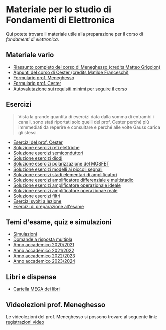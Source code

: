 # Materiale per lo studio di Fondamenti di Elettronica

Qui potete trovare il materiale utile alla preparazione per il corso di _fondamenti di elettronica_.

## Materiale vario
- [Riassunto completo del corso di Meneghesso (credits Matteo Grigolon)](/Dati/Studio/II_Anno/FDE/Materiale_vario/Riassunto%20completo%20FDE%20Meneghesso%20(credits%20Matteo%20Grigolon).pdf)
- [Appunti del corso di Cester (credits Matilde Franceschi)](</Dati/Studio/II_Anno/FDE/Materiale_vario/Appunti di FDE - Cester (credits Matilde Franceschi).pdf>)
- [Formulario prof. Meneghesso](/Dati/Studio/II_Anno/FDE/Materiale_vario/Formulario_gauss.pdf)
- [Formulario prof. Cester](/Dati/Studio/II_Anno/FDE/Materiale_vario/Formulario_cester.pdf)
- [Autovalutazione sui requisiti minimi per seguire il corso](/Dati/Studio/II_Anno/FDE/Materiale_vario/fde-autotest.pdf)

## Esercizi
> Vista la grande quantità di esercizi data dalla somma di entrambi i canali, sono stati riportati solo quelli del prof. Cester perché più immmediati da reperire e consultare e perché alle volte Gauss carica gli stessi. 
- [Esercizi del prof. Cester](/Dati/Studio/II_Anno/FDE/Materiale_vario/Esercizi/fde_esercizi_Cester.pdf)
- [Soluzione esercizi reti elettriche](/Dati/Studio/II_Anno/FDE/Materiale_vario/Esercizi/ES01%20Reti_elettriche-Soluzione.pdf)
- [Soluzione esercizi semiconduttori](/Dati/Studio/II_Anno/FDE/Materiale_vario/Esercizi/ES02%20Semiconduttori-Soluzione.pdf)
- [Soluzione esercizi diodi](/Dati/Studio/II_Anno/FDE/Materiale_vario/Esercizi/ES03%20Diodi-Soluzione.pdf)
- [Soluzione esercizi polarizzazione del MOSFET](/Dati/Studio/II_Anno/FDE/Materiale_vario/Esercizi/ES04%20MOSFET-Soluzione.pdf)
- [Soluzione esercizi modelli ai piccoli segnali](/Dati/Studio/II_Anno/FDE/Materiale_vario/Esercizi/ES05%20Modelli_ai_piccoli_segnali-Soluzione.pdf)
- [Soluzione esercizi stadi elementari di amplificatori](/Dati/Studio/II_Anno/FDE/Materiale_vario/Esercizi/ES06%20Stadi_elementari-Soluzione-pdf)
- [Soluzione esercizi amplificatore differenziale e multistadio](/Dati/Studio/II_Anno/FDE/Materiale_vario/Esercizi/ES08%20Multistazio_e_Differenziale-Soluzione.pdf)
- [Soluzione esercizi amplificatore operazionale ideale](/Dati/Studio/II_Anno/FDE/Materiale_vario/Esercizi/ES08%20Operazionali_ideali-Soluzione.pdf)
- [Soluzione esercizi amplificatore operazionae reale](/Dati/Studio/II_Anno/FDE/Materiale_vario/Esercizi/ES09%20Operazionali_reali-Soluzione.pdf)
- [Soluzione esercizi filtri](/Dati/Studio/II_Anno/FDE/Materiale_0vario/Esercizi/ES10%20Filtri-Soluzione.pdf)
- [Esercizi svolti a lezione](/Dati/Studio/II_Anno/FDE/Materiale_vario/Esercizi/Esercizi%20svolti%20a%20lezione.pdf)
- [Esercizi di preparazione all'esame](/Dati/Studio/II_Anno/FDE/Materiale_vario/Esercizi/Esercizi%20di%20preparazone%20all'esame)

## Temi d'esame, quiz e simulazioni
- [Simulazioni](/Dati/Studio/II_Anno/FDE/Temi_d'esame/Simulazioni)
- [Domande a risposta multipla](/Dati/Studio/II_Anno/FDE/Temi_d'esame/Domande%20a%20risposta%20multipla)
- [Anno accademico 2020/2021](/Dati/Studio/II_Anno/FDE/Temi_d'esame/AA_20-21)
- [Anno accademico 2021/2022](/Dati/Studio/II_Anno/FDE/Temi_d'esame/AA_21-22)
- [Anno accademico 2022/2023](/Dati/Studio/II_Anno/FDE/Temi_d'esame/AA_22-23)
- [Anno accademico 2023/2024](/Dati/Studio/II_Anno/FDE/Temi_d'esame/AA_23-24)

## Libri e dispense
- [Cartella MEGA dei libri](https://mega.nz/folder/UoFGlY5S#oEVruDxA9Xnk5nulPOrXMw/folder/F00FwRhS)

## Videolezioni prof. Meneghesso
Le videolezioni del prof. Meneghesso si possono trovare al seguente link: [registrazioni video](https://youtube.com/playlist?list=PL5JNcyGPaynmqC3SiVR0JbAyR8hV5D4g9&feature=shared)

